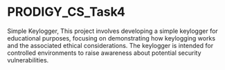 # PRODIGY_CS_Task4
Simple Keylogger, This project involves developing a simple keylogger for educational purposes, focusing on demonstrating how keylogging works and the associated ethical considerations. The keylogger is intended for controlled environments to raise awareness about potential security vulnerabilities.
